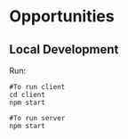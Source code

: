 # Opportunities

## Local Development
Run:

```
#To run client
cd client
npm start

#To run server
npm start
```
